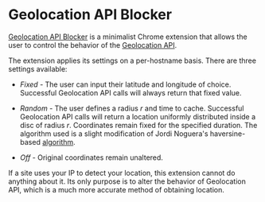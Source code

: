 # Geolocation API Blocker

[Geolocation API Blocker](https://chromewebstore.google.com/detail/geolocation-api-blocker/cbpmbkimnhdlaibdcngplgmchiibjeni) is a minimalist Chrome extension that allows the user to control the behavior of the [Geolocation API]().

The extension applies its settings on a per-hostname basis. There are three settings available:

* _Fixed_ - The user can input their latitude and longitude of choice. Successful Geolocation API calls will always return that fixed value.

* _Random_ - The user defines a radius _r_ and time to cache. Successful Geolocation API calls will return a location uniformly distributed inside a disc of radius _r_. Coordinates remain fixed for the specified duration. The algorithm used is a slight modification of Jordi Noguera's haversine-based [algorithm](https://jordinl.com/posts/2019-02-15-how-to-generate-random-geocoordinates-within-given-radius).

* _Off_ - Original coordinates remain unaltered.

If a site uses your IP to detect your location, this extension cannot do anything about it. Its only purpose is to alter the behavior of Geolocation API, which is a much more accurate method of obtaining location.

